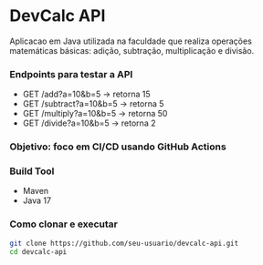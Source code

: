# DevCalc API 

Aplicacao em Java utilizada na faculdade que realiza operações matemáticas básicas: adição, subtração, multiplicação e divisão.

### Endpoints para testar a API
- GET /add?a=10&b=5 → retorna 15
- GET /subtract?a=10&b=5 → retorna 5
- GET /multiply?a=10&b=5 → retorna 50
- GET /divide?a=10&b=5 → retorna 2

### Objetivo: foco em CI/CD usando GitHub Actions

### Build Tool
- Maven
- Java 17

### Como clonar e executar

```bash
git clone https://github.com/seu-usuario/devcalc-api.git
cd devcalc-api
